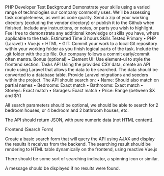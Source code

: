 PHP Developer Test 
Background 
Demonstrate your skills using a varied range of technologies our company commonly uses. 
We’ll be assessing task completeness, as well as code quality. 
Send a zip of your working directory (excluding the vendor directory) or publish it to the Github when finished. Include any instructions, or notes, or parts you wish to highlight. Feel free to demonstrate any additional knowledge or skills you have, where applicable to the task. 
Estimated Time 
3 hours 
Skills Tested 
Primary 
•	PHP (Laravel)
•	Vue.js
•	HTML
•	GIT: Commit your work to a local Git repository within your working folder as you finish logical parts of the task. Include the .git folder with the zip file. Our company follows a commit early/commit often mantra.
Bonus (optional) 
•	Element UI: Use element-ui to style the frontend section.
Tasks 
API 
Using the provided CSV data, create an API route using Laravel that allows the data to be searched. 
The data should be converted to a database table. Provide Laravel migrations and seeders within the project. 
The API should search on: 
•	Name: Should also match on partial names
•	Bedrooms: Exact match
•	Bathrooms: Exact match 
•	Storeys: Exact match 
•	Garages: Exact match 
•	Price: Range (between $X and $Y) 
 
All search parameters should be optional, we should be able to search for 2 bedroom houses, or 4 bedroom and 2 bathroom houses, etc. 
 
The API should return JSON, with pure numeric data (not HTML content). 
 
Frontend (Search Form) 
 
Create a basic search form that will query the API using AJAX and display the results it receives from the backend. The searching result should be rendering to HTML table dynamically on the frontend, using reactive Vue.js

There should be some sort of searching indicator, a spinning icon or similar. 
 
A message should be displayed if no results were found. 

